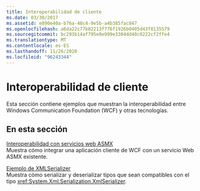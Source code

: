 ```yaml
---
title: Interoperabilidad de cliente
ms.date: 03/30/2017
ms.assetid: e890e40a-b76a-48c4-9e5b-a4b385fac847
ms.openlocfilehash: a6da22c77b82213f776f1926b0405d43f8135579
ms.sourcegitcommit: bc293b14af795e0e999e3304dd40c0222cf2ffe4
ms.translationtype: MT
ms.contentlocale: es-ES
ms.lasthandoff: 11/26/2020
ms.locfileid: "96243344"
---
```

# <a name="client-interoperability"></a>Interoperabilidad de cliente

Esta sección contiene ejemplos que muestran la interoperabilidad entre Windows Communication Foundation (WCF) y otras tecnologías.  
  
## <a name="in-this-section"></a>En esta sección  

 [Interoperabilidad con servicios web ASMX](interoperating-with-asmx-web-services.md)  
 Muestra cómo integrar una aplicación cliente de WCF con un servicio Web ASMX existente.  
  
 [Ejemplo de XMLSerializer](xmlserializer-sample.md)  
 Muestra cómo serializar y deserializar tipos que sean compatibles con el tipo <xref:System.Xml.Serialization.XmlSerializer>.
